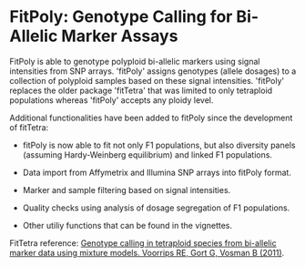 # FitPoly: Genotype Calling for Bi-Allelic Marker Assays

FitPoly is able to genotype polyploid bi-allelic markers using signal intensities from SNP arrays. 'fitPoly' assigns genotypes (allele dosages) to a collection of polyploid samples based on these signal intensities. 'fitPoly' replaces the older package 'fitTetra' that was limited to only tetraploid populations whereas 'fitPoly' accepts any ploidy level.

Additional functionalities have been added to fitPoly since the development of fitTetra:

-   fitPoly is now able to fit not only F1 populations, but also diversity panels (assuming Hardy-Weinberg equilibrium) and linked F1 populations.

-   Data import from Affymetrix and Illumina SNP arrays into fitPoly format.

-   Marker and sample filtering based on signal intensities.

-   Quality checks using analysis of dosage segregation of F1 populations.

-   Other utiliy functions that can be found in the vignettes.

FitTetra reference: [Genotype calling in tetraploid species from bi-allelic marker data using mixture models. Voorrips RE, Gort G, Vosman B (2011)](<http://dx.doi.org/10.1186/1471-2105-12-172>).
